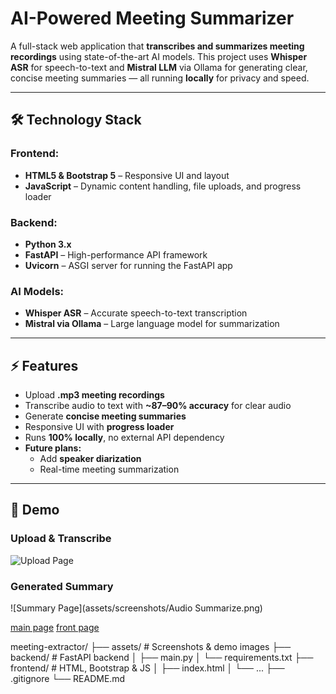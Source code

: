 # AI-Powered Meeting Summarizer

A full-stack web application that **transcribes and summarizes meeting recordings** using state-of-the-art AI models. This project uses **Whisper ASR** for speech-to-text and **Mistral LLM** via Ollama for generating clear, concise meeting summaries — all running **locally** for privacy and speed.  

---

## 🛠 Technology Stack

### Frontend:
- **HTML5 & Bootstrap 5** – Responsive UI and layout  
- **JavaScript** – Dynamic content handling, file uploads, and progress loader  

### Backend:
- **Python 3.x**  
- **FastAPI** – High-performance API framework  
- **Uvicorn** – ASGI server for running the FastAPI app  

### AI Models:
- **Whisper ASR** – Accurate speech-to-text transcription  
- **Mistral via Ollama** – Large language model for summarization  

---

## ⚡ Features

- Upload **.mp3 meeting recordings**  
- Transcribe audio to text with **~87–90% accuracy** for clear audio  
- Generate **concise meeting summaries**  
- Responsive UI with **progress loader**  
- Runs **100% locally**, no external API dependency  
- **Future plans:**  
  - Add **speaker diarization**  
  - Real-time meeting summarization  

---

## 🎨 Demo

### Upload & Transcribe
![Upload Page](assets/screenshots/Frontpage.png)

### Generated Summary
![Summary Page](assets/screenshots/Audio Summarize.png)

[main page](screenshots/mainpage.png)
[front page](screenshots/Frontpage.png)


meeting-extractor/
├── assets/            # Screenshots & demo images
├── backend/           # FastAPI backend
│   ├── main.py
│   └── requirements.txt
├── frontend/          # HTML, Bootstrap & JS
│   ├── index.html
│   └── ...
├── .gitignore
└── README.md


